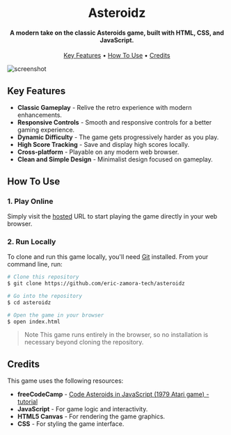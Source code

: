 <h1 align="center">
  <br>
    Asteroidz
  <br>
</h1>

<h4 align="center">A modern take on the classic Asteroids game, built with HTML, CSS, and JavaScript.</h4>

<p align="center">
  <a href="#key-features">Key Features</a> •
  <a href="#how-to-use">How To Use</a> •
  <a href="#credits">Credits</a>
</p>

![screenshot](https://raw.githubusercontent.com/YOUR_USERNAME/YOUR_REPOSITORY/master/assets/screenshot.png)

## Key Features

* **Classic Gameplay** - Relive the retro experience with modern enhancements.
* **Responsive Controls** - Smooth and responsive controls for a better gaming experience.
* **Dynamic Difficulty** - The game gets progressively harder as you play.
* **High Score Tracking** - Save and display high scores locally.
* **Cross-platform** - Playable on any modern web browser.
* **Clean and Simple Design** - Minimalist design focused on gameplay.

## How To Use

### 1. Play Online
Simply visit the [hosted]() URL to start playing the game directly in your web browser.

### 2. Run Locally
To clone and run this game locally, you'll need [Git](https://git-scm.com) installed. From your command line, run:

```bash
# Clone this repository
$ git clone https://github.com/eric-zamora-tech/asteroidz

# Go into the repository
$ cd asteroidz

# Open the game in your browser
$ open index.html
```
> Note This game runs entirely in the browser, so no installation is necessary beyond cloning the repository.

## Credits
This game uses the following resources:
* **freeCodeCamp** - [Code Asteroids in JavaScript (1979 Atari game) - tutorial](https://www.youtube.com/watch?v=H9CSWMxJx84)
* **JavaScript** - For game logic and interactivity.
* **HTML5 Canvas** - For rendering the game graphics.
* **CSS** - For styling the game interface.
